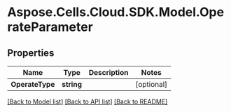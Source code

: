 # Aspose.Cells.Cloud.SDK.Model.OperateParameter
## Properties

Name | Type | Description | Notes
------------ | ------------- | ------------- | -------------
**OperateType** | **string** |  | [optional] 

[[Back to Model list]](../README.md#documentation-for-models) [[Back to API list]](../README.md#documentation-for-api-endpoints) [[Back to README]](../README.md)


